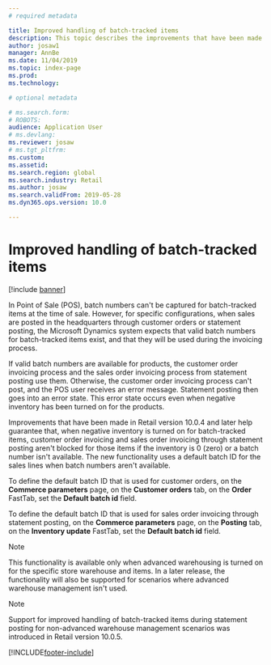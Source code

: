 ```yaml
---
# required metadata

title: Improved handling of batch-tracked items
description: This topic describes the improvements that have been made to the handling of batches for batch-tracked items during the statement posting process.
author: josaw1
manager: AnnBe
ms.date: 11/04/2019
ms.topic: index-page
ms.prod: 
ms.technology: 

# optional metadata

# ms.search.form: 
# ROBOTS: 
audience: Application User
# ms.devlang: 
ms.reviewer: josaw
# ms.tgt_pltfrm: 
ms.custom: 
ms.assetid: 
ms.search.region: global
ms.search.industry: Retail
ms.author: josaw
ms.search.validFrom: 2019-05-28
ms.dyn365.ops.version: 10.0

---
```

# Improved handling of batch-tracked items


[!include [banner](includes/banner.md)]


In Point of Sale (POS), batch numbers can't be captured for batch-tracked items at the time of sale. However, for specific configurations, when sales are posted in the headquarters through customer orders or statement posting, the Microsoft Dynamics system expects that valid batch numbers for batch-tracked items exist, and that they will be used during the invoicing process.

If valid batch numbers are available for products, the customer order invoicing process and the sales order invoicing process from statement posting use them. Otherwise, the customer order invoicing process can't post, and the POS user receives an error message. Statement posting then goes into an error state. This error state occurs even when negative inventory has been turned on for the products.

Improvements that have been made in Retail version 10.0.4 and later help guarantee that, when negative inventory is turned on for batch-tracked items, customer order invoicing and sales order invoicing through statement posting aren't blocked for those items if the inventory is 0 (zero) or a batch number isn't available. The new functionality uses a default batch ID for the sales lines when batch numbers aren't available.

To define the default batch ID that is used for customer orders, on the **Commerce parameters** page, on the **Customer orders** tab, on the **Order** FastTab, set the **Default batch id** field.

To define the default batch ID that is used for sales order invoicing through statement posting, on the **Commerce parameters** page, on the **Posting** tab, on the **Inventory update** FastTab, set the **Default batch id** field.

> [!NOTE]
> This functionality is available only when advanced warehousing is turned on for the specific store warehouse and items. In a later release, the functionality will also be supported for scenarios where advanced warehouse management isn't used.

> [!NOTE]
> Support for improved handling of batch-tracked items during statement posting for non-advanced warehouse management scenarios was introduced in Retail version 10.0.5.


[!INCLUDE[footer-include](../includes/footer-banner.md)]